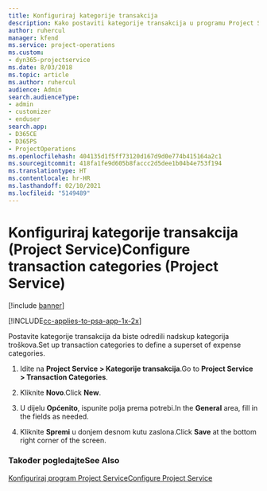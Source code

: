 ```yaml
---
title: Konfiguriraj kategorije transakcija
description: Kako postaviti kategorije transakcija u programu Project Service
author: ruhercul
manager: kfend
ms.service: project-operations
ms.custom:
- dyn365-projectservice
ms.date: 8/03/2018
ms.topic: article
ms.author: ruhercul
audience: Admin
search.audienceType:
- admin
- customizer
- enduser
search.app:
- D365CE
- D365PS
- ProjectOperations
ms.openlocfilehash: 404135d1f5ff73120d167d9d0e774b415164a2c1
ms.sourcegitcommit: 418fa1fe9d605b8faccc2d5dee1b04b4e753f194
ms.translationtype: HT
ms.contentlocale: hr-HR
ms.lasthandoff: 02/10/2021
ms.locfileid: "5149489"
---
```

# <a name="configure-transaction-categories-project-service"></a><span data-ttu-id="b5212-103">Konfiguriraj kategorije transakcija (Project Service)</span><span class="sxs-lookup"><span data-stu-id="b5212-103">Configure transaction categories (Project Service)</span></span>

[!include [banner](../includes/psa-now-project-operations.md)]

[!INCLUDE[cc-applies-to-psa-app-1x-2x](../includes/cc-applies-to-psa-app-1x-2x.md)]

<span data-ttu-id="b5212-104">Postavite kategorije transakcija da biste odredili nadskup kategorija troškova.</span><span class="sxs-lookup"><span data-stu-id="b5212-104">Set up transaction categories to define a superset of expense categories.</span></span>  
  
1.  <span data-ttu-id="b5212-105">Idite na **Project Service > Kategorije transakcija**.</span><span class="sxs-lookup"><span data-stu-id="b5212-105">Go to **Project Service > Transaction Categories**.</span></span>  
  
2.  <span data-ttu-id="b5212-106">Kliknite **Novo**.</span><span class="sxs-lookup"><span data-stu-id="b5212-106">Click **New**.</span></span>  
  
3.  <span data-ttu-id="b5212-107">U dijelu **Općenito**, ispunite polja prema potrebi.</span><span class="sxs-lookup"><span data-stu-id="b5212-107">In the **General** area, fill in the fields as needed.</span></span>  
  
4.  <span data-ttu-id="b5212-108">Kliknite **Spremi** u donjem desnom kutu zaslona.</span><span class="sxs-lookup"><span data-stu-id="b5212-108">Click **Save** at the bottom right corner of the screen.</span></span>  
  
### <a name="see-also"></a><span data-ttu-id="b5212-109">Također pogledajte</span><span class="sxs-lookup"><span data-stu-id="b5212-109">See Also</span></span>  
 [<span data-ttu-id="b5212-110">Konfiguriraj program Project Service</span><span class="sxs-lookup"><span data-stu-id="b5212-110">Configure Project Service</span></span>](../psa/configure.md)
